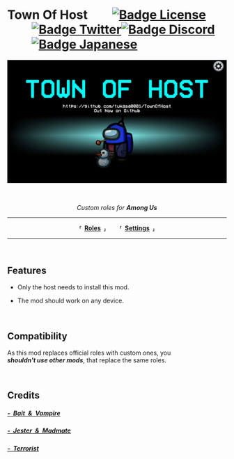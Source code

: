 # Town Of Host  [![Badge License]][License]  [![Badge Twitter]][Twitter][![Badge Discord]][Discord]  [![Badge Japanese]][Japanese]

<div align = center>

![Thumbnail]

<br>

*Custom roles for* ***Among Us***

</div>

---

<div align = center>

**⸢ [Roles] ⸥**  
**⸢ [Settings] ⸥**

</div>

---

<br>

## Features

- Only the host needs to install this mod.

- The mod should work on any device.

<br>

## Compatibility

As this mod replaces official roles with custom ones, you <br>
***shouldn't use other mods***, that replace the same roles.

<br>

## Credits 

##### [- Bait & Vampire](https://github.com/Eisbison/TheOtherRoles)

##### [- Jester & Madmate](https://au.libhalt.net)

##### [- Terrorist](https://github.com/MengTube/Foolers-Mod)


<!----------------------------------------------------------------------------->

[Badge Japanese]: https://img.shields.io/badge/日本語-E4405F?style=for-the-badge
[Badge Twitter]: https://img.shields.io/badge/Twitter-1DA1F2?style=for-the-badge&logo=twitter&logoColor=white
[Badge Discord]: https://img.shields.io/badge/Discord-7289DA?style=for-the-badge&logo=discord&logoColor=white
[Badge License]: https://img.shields.io/badge/License-GPLv3-blue.svg?style=for-the-badge

[Twitter]: https://twitter.com/XenonBottle
[Discord]: https://discord.gg/Et9RbMs6Y6

[Thumbnail]: ../../Resources/Thumbnail.jpg
[Japanese]: ../../README.md
[License]: ../../LICENSE

[Settings]: Settings.md
[Roles]: Roles.md
